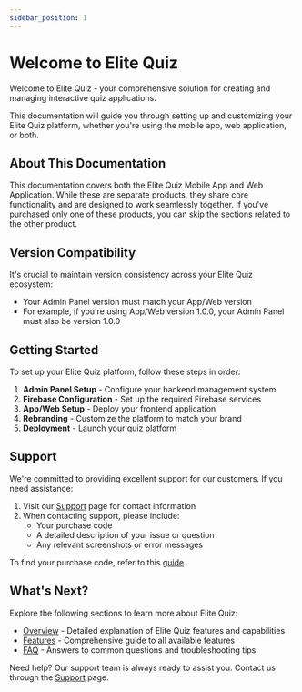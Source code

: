 ```yaml
---
sidebar_position: 1
---
```


# Welcome to Elite Quiz

Welcome to Elite Quiz - your comprehensive solution for creating and managing interactive quiz applications.

This documentation will guide you through setting up and customizing your Elite Quiz platform, whether you're using the mobile app, web application, or both.

## About This Documentation

This documentation covers both the Elite Quiz Mobile App and Web Application. While these are separate products, they share core functionality and are designed to work seamlessly together. If you've purchased only one of these products, you can skip the sections related to the other product.

## Version Compatibility

It's crucial to maintain version consistency across your Elite Quiz ecosystem:

- Your Admin Panel version must match your App/Web version
- For example, if you're using App/Web version 1.0.0, your Admin Panel must also be version 1.0.0

## Getting Started

To set up your Elite Quiz platform, follow these steps in order:

1. **Admin Panel Setup** - Configure your backend management system
2. **Firebase Configuration** - Set up the required Firebase services
3. **App/Web Setup** - Deploy your frontend application
4. **Rebranding** - Customize the platform to match your brand
5. **Deployment** - Launch your quiz platform

## Support

We're committed to providing excellent support for our customers. If you need assistance:

1. Visit our [Support](/docs/support) page for contact information
2. When contacting support, please include:
   - Your purchase code
   - A detailed description of your issue or question
   - Any relevant screenshots or error messages

To find your purchase code, refer to this [guide](https://help.market.envato.com/hc/en-us/articles/202822600-Where-Is-My-Purchase-Code).

## What's Next?

Explore the following sections to learn more about Elite Quiz:

- [Overview](/docs/overview) - Detailed explanation of Elite Quiz features and capabilities
- [Features](/docs/features) - Comprehensive guide to all available features
- [FAQ](/docs/faq) - Answers to common questions and troubleshooting tips

Need help? Our support team is always ready to assist you. Contact us through the [Support](/docs/support) page.

